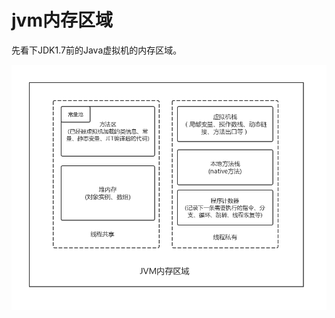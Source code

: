 # jvm内存区域

先看下JDK1.7前的Java虚拟机的内存区域。

<!--![avatar](https://github.com/lucky-zhao/blog/blob/master/jvm/img/jvm.jpg)-->

<div align="center">  
<img src="https://github.com/lucky-zhao/blog/blob/master/jvm/img/jvm.jpg" width="600px"/>
</div>